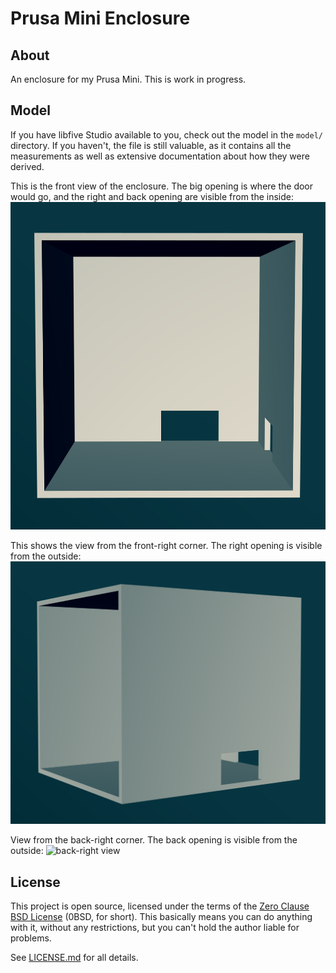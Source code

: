 # Prusa Mini Enclosure

## About

An enclosure for my Prusa Mini. This is work in progress.

## Model

If you have libfive Studio available to you, check out the model in the `model/` directory. If you haven't, the file is still valuable, as it contains all the measurements as well as extensive documentation about how they were derived.

This is the front view of the enclosure. The big opening is where the door would go, and the right and back opening are visible from the inside:
![front view](images/front.png)

This shows the view from the front-right corner. The right opening is visible from the outside:
![front-right view](images/front-right.png)

View from the back-right corner. The back opening is visible from the outside:
![back-right view](image/back-right.png)

## License

This project is open source, licensed under the terms of the [Zero Clause BSD License] (0BSD, for short). This basically means you can do anything with it, without any restrictions, but you can't hold the author liable for problems.

See [LICENSE.md] for all details.

[Zero Clause BSD License]: https://opensource.org/licenses/0BSD
[LICENSE.md]: https://github.com/hannobraun/prusa-mini-enclosure/blob/main/LICENSE.md
